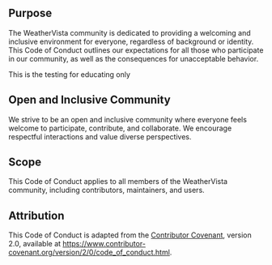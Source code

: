 ## Purpose

The WeatherVista community is dedicated to providing a welcoming and inclusive environment for everyone, regardless of background or identity. This Code of Conduct outlines our expectations for all those who participate in our community, as well as the consequences for unacceptable behavior.

This is the testing for educating only

## Open and Inclusive Community

We strive to be an open and inclusive community where everyone feels welcome to participate, contribute, and collaborate. We encourage respectful interactions and value diverse perspectives.


## Scope

This Code of Conduct applies to all members of the WeatherVista community, including contributors, maintainers, and users.

## Attribution

This Code of Conduct is adapted from the [Contributor Covenant](https://www.contributor-covenant.org), version 2.0, available at https://www.contributor-covenant.org/version/2/0/code_of_conduct.html.

